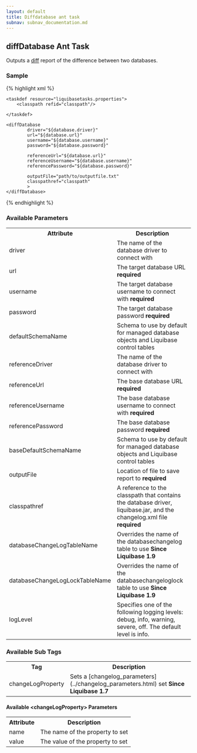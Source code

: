 ```yaml
---
layout: default
title: Diffdatabase ant task
subnav: subnav_documentation.md
---
```


## diffDatabase Ant Task ##

Outputs a [diff](../diff.html) report of the difference between two databases.

### Sample ###

{% highlight xml %}
<target name="diff-database" depends="prepare">

    <taskdef resource="liquibasetasks.properties">
        <classpath refid="classpath"/>

    </taskdef>

    <diffDatabase
            driver="${database.driver}"
            url="${database.url}"
            username="${database.username}"
            password="${database.password}"

            referenceUrl="${database.url}"
            referenceUsername="${database.username}"
            referencePassword="${database.password}"

            outputFile="path/to/outputfile.txt"
            classpathref="classpath"
            >
    </diffDatabase>
</target>
{% endhighlight %}




### Available Parameters ###

<table>
<tr><th>Attribute</th><th>Description</th></tr>
<tr><td>driver</td><td>The name of the database driver to connect with</td></tr>
<tr><td>url</td><td>The target database URL <b>required</b>  </td></tr>
<tr><td>username</td><td>The target database username to connect with <b>required</b>  </td></tr>
<tr><td>password</td><td>The target database password <b>required</b>  </td></tr>
<tr><td>defaultSchemaName</td><td>Schema to use by default for managed database objects and Liquibase control tables  </td></tr>
<tr><td>referenceDriver</td><td>The name of the database driver to connect with</td></tr>
<tr><td>referenceUrl</td><td>The base database URL <b>required</b>  </td></tr>
<tr><td>referenceUsername</td><td>The base database username to connect with <b>required</b>  </td></tr>
<tr><td>referencePassword</td><td>The base database password <b>required</b>  </td></tr>
<tr><td>baseDefaultSchemaName</td><td>Schema to use by default for managed database objects and Liquibase control tables  </td></tr>
<tr><td>outputFile</td><td>Location of file to save report to <b>required</b>  </td></tr>
<tr><td>classpathref</td><td>A reference to the classpath that contains the database driver, liquibase.jar, and the changelog.xml file <b>required</b>  </td></tr>
<tr><td>databaseChangeLogTableName</td><td>Overrides the name of the databasechangelog table to use <b>Since Liquibase 1.9</b> </td></tr>
<tr><td>databaseChangeLogLockTableName</td><td>Overrides the name of the databasechangeloglock table to use <b>Since Liquibase 1.9</b> </td></tr>
<tr><td>logLevel</td><td>Specifies one of the following logging levels: debug, info, warning, severe, off. The default level is info.</td></tr>
</table>

### Available Sub Tags ###
<table>
<tr><th>Tag</th><th>Description</th></tr>
<tr><td>changeLogProperty</td><td>Sets a [changelog_parameters](../changelog_parameters.html) set <b>Since Liquibase 1.7</b> </td></tr>
</table>

#### Available &lt;changeLogProperty&gt; Parameters ####
<table>
<tr><th>Attribute</th><th>Description</th></tr>
<tr><td>name</td><td>The name of the property to set</td></tr>
<tr><td>value</td><td>The value of the property to set</td></tr>
</table>
